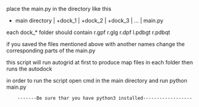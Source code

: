 place the main.py in the directory like this

- main directory
  | +dock_1 
  | +dock_2
  | +dock_3
  | ...
  | main.py


each dock_* folder should contain r.gpf r.glg r.dpf l.pdbgt r.pdbqt 

if you saved the files mentioned above with another names change the corresponding parts of the main.py

this script will run autogrid at first to produce map files in each folder then runs the autodock


in order to run the script open cmd in the main directory and run python main.py

        -------Be sure thar you have python3 installed------------------
